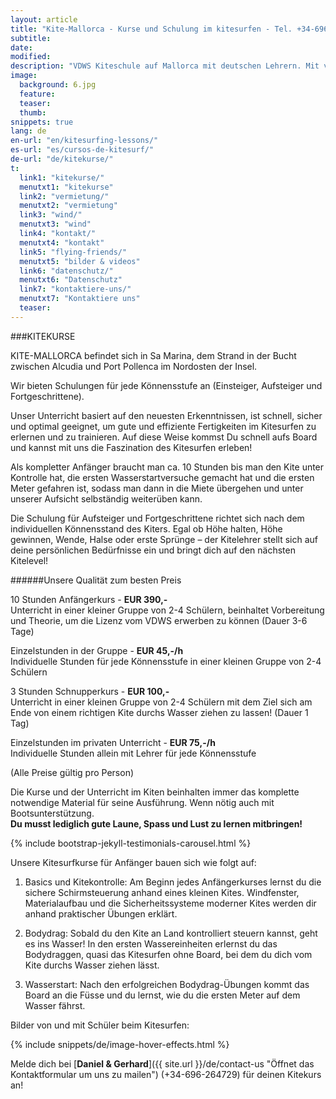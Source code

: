 ```yaml
---
layout: article
title: "Kite-Mallorca - Kurse und Schulung im kitesurfen - Tel. +34-696-264729"
subtitle:
date: 
modified:
description: "VDWS Kiteschule auf Mallorca mit deutschen Lehrern. Mit viel Spass kitesurfen sicher und schnell lernen. Vom Anfänger bis zum Könner, alle sind begeistert"
image:
  background: 6.jpg
  feature:
  teaser:
  thumb:
snippets: true
lang: de
en-url: "en/kitesurfing-lessons/"
es-url: "es/cursos-de-kitesurf/"
de-url: "de/kitekurse/"
t:
  link1: "kitekurse/"
  menutxt1: "kitekurse"
  link2: "vermietung/"
  menutxt2: "vermietung"
  link3: "wind/"
  menutxt3: "wind"
  link4: "kontakt/"
  menutxt4: "kontakt"
  link5: "flying-friends/"
  menutxt5: "bilder & videos"
  link6: "datenschutz/"
  menutxt6: "Datenschutz"
  link7: "kontaktiere-uns/"
  menutxt7: "Kontaktiere uns"
  teaser:
---
```


###KITEKURSE

KITE-MALLORCA befindet sich in Sa Marina, dem Strand in der Bucht zwischen Alcudia und Port Pollenca im Nordosten der Insel.

Wir bieten Schulungen für jede Könnensstufe an (Einsteiger, Aufsteiger und Fortgeschrittene).

Unser Unterricht basiert auf den neuesten Erkenntnissen, ist schnell, sicher und optimal geeignet, um gute und effiziente Fertigkeiten im Kitesurfen zu erlernen und zu trainieren. Auf diese Weise kommst Du schnell aufs Board und kannst mit uns die Faszination des Kitesurfen erleben!

Als kompletter Anfänger braucht man ca. 10 Stunden bis man den Kite unter Kontrolle hat, die ersten Wasserstartversuche gemacht hat und die ersten Meter gefahren ist, sodass man dann in die Miete übergehen und unter unserer Aufsicht selbständig weiterüben kann.

Die Schulung für Aufsteiger und Fortgeschrittene richtet sich nach dem individuellen Könnensstand des Kiters. Egal ob Höhe halten, Höhe gewinnen, Wende, Halse oder erste Sprünge – der Kitelehrer stellt sich auf deine persönlichen Bedürfnisse ein und bringt dich auf den nächsten Kitelevel!

######Unsere Qualität zum besten Preis

10 Stunden Anfängerkurs - **EUR 390,-**  
Unterricht in einer kleiner Gruppe von 2-4 Schülern, beinhaltet Vorbereitung und Theorie, um die Lizenz vom VDWS erwerben zu können (Dauer 3-6 Tage)

Einzelstunden in der Gruppe - **EUR 45,-/h**  
Individuelle Stunden für jede Könnensstufe in einer kleinen Gruppe von 2-4 Schülern

3 Stunden Schnupperkurs - **EUR 100,-**  
Unterrìcht in einer kleinen Gruppe von 2-4 Schülern mit dem Ziel sich am Ende von einem richtigen Kite durchs Wasser ziehen zu lassen! (Dauer 1 Tag)

Einzelstunden im privaten Unterricht - **EUR 75,-/h**  
Individuelle Stunden allein mit Lehrer für jede Könnensstufe

(Alle Preise gültig pro Person)

Die Kurse und der Unterricht im Kiten beinhalten immer das komplette notwendige Material für seine Ausführung. Wenn nötig auch mit Bootsunterstützung.  
**Du musst lediglich gute Laune, Spass und Lust zu lernen mitbringen!**

{% include  bootstrap-jekyll-testimonials-carousel.html %}

Unsere Kitesurfkurse für Anfänger bauen sich wie folgt auf:

1) Basics und Kitekontrolle: Am Beginn jedes Anfängerkurses lernst du die sichere Schirmsteuerung anhand eines kleinen Kites. Windfenster, Materialaufbau und die Sicherheitssysteme moderner Kites werden dir anhand praktischer Übungen erklärt.

2) Bodydrag: Sobald du den Kite an Land kontrolliert steuern kannst, geht es ins Wasser! In den ersten Wassereinheiten erlernst du das Bodydraggen, quasi das Kitesurfen ohne Board, bei dem du dich vom Kite durchs Wasser ziehen lässt.

3) Wasserstart: Nach den erfolgreichen Bodydrag-Übungen kommt das Board an die Füsse und du lernst, wie du die ersten Meter auf dem Wasser fährst.

Bilder von und mit Schüler beim Kitesurfen:

{% include snippets/de/image-hover-effects.html %}

Melde dich bei [**Daniel & Gerhard**]({{ site.url }}/de/contact-us "Öffnet das Kontaktformular um uns zu mailen") (+34-696-264729) für deinen Kitekurs an!

